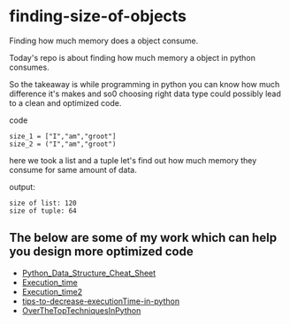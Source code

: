 # finding-size-of-objects
Finding how much memory does a object consume.

Today's repo is about finding how much memory a object in python consumes.

So the takeaway is while programming in python you can know how much difference it's makes and so0 choosing right data type could possibly lead to a clean and optimized code.

code

    size_1 = ["I","am","groot"]
    size_2 = ("I","am","groot")

here we took a list and a tuple let's find out how much memory they consume for same amount of data.

output:

    size of list: 120
    size of tuple: 64

## The below are some of my work which can help you design more optimized code

* [Python_Data_Structure_Cheat_Sheet](https://github.com/BhargavKadali39/Python_Data_Structure_Cheat_Sheet)
* [Execution_time](https://github.com/BhargavKadali39/Execution_time)
* [Execution_time2](https://github.com/BhargavKadali39/Execution_time2)
* [tips-to-decrease-executionTime-in-python](https://github.com/BhargavKadali39/tips-to-decrease-executionTime-in-python)
* [OverTheTopTechniquesInPython](https://github.com/BhargavKadali39/OverTheTopTechniquesInPython)
